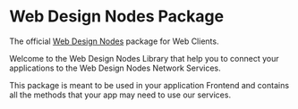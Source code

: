 # Web Design Nodes Package

The official [Web Design Nodes]("https://www.webdesignnodes.com/") package for Web Clients.

Welcome to the Web Design Nodes Library that help you to connect your applications to the
Web Design Nodes Network Services.

This package is meant to be used in your application Frontend and contains all the methods
that your app may need to use our services.